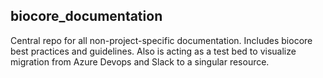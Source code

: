 ## biocore_documentation
Central repo for all non-project-specific documentation.  Includes biocore best practices and guidelines.
Also is acting as a test bed to visualize migration from Azure Devops and Slack to a singular resource.

